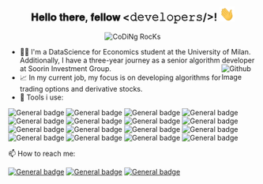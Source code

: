 <div align="center">
<h2> 𝐇𝐞𝐥𝐥𝐨 𝐭𝐡𝐞𝐫𝐞, 𝐟𝐞𝐥𝐥𝐨𝐰 <𝚍𝚎𝚟𝚎𝚕𝚘𝚙𝚎𝚛𝚜/>! <img src="https://github.com/ABSphreak/ABSphreak/blob/master/gifs/Hi.gif" width="30"></h2>
</div>

<div align="center" width="50">
<img src="https://github.com/SP-XD/SP-XD/blob/main/images/dev-working_rounded.gif?raw=true" href="https://github.com/sp-xd" alt="CoDiNg RocKs"  width="60%"/><br> 
</div>




- 👨‍🎓  I'm a DataScience for Economics student at the University of Milan. Additionally, I have a three-year journey as a senior algorithm developer at Soorin Investment Group.
<img width="15%" align="right" alt="Github Image" src="https://github.com/SP-XD/SP-XD/blob/main/images/linux_rounded.gif?raw=true" /><br>
- 📈 In my current job, my focus is on developing algorithms for trading options and derivative stocks.
- :wrench: Tools i use: 

![General badge](https://img.shields.io/badge/Python-FFD43B?style=for-the-badge&logo=python&logoColor=blue)
![General badge](https://img.shields.io/badge/C%2B%2B-00599C?style=for-the-badge&logo=c%2B%2B&logoColor=white)
![General badge](https://img.shields.io/badge/C%23-239120?style=for-the-badge&logo=c-sharp&logoColor=white)
![General badge](https://img.shields.io/badge/R-276DC3?style=for-the-badge&logo=r&logoColor=white)
![General badge](https://img.shields.io/badge/Dart-0175C2?style=for-the-badge&logo=dart&logoColor=white)
![General badge](https://img.shields.io/badge/Pandas-2C2D72?style=for-the-badge&logo=pandas&logoColor=white)
![General badge](https://img.shields.io/badge/TensorFlow-FF6F00?style=for-the-badge&logo=TensorFlow&logoColor=white)
![General badge](https://img.shields.io/badge/PostgreSQL-316192?style=for-the-badge&logo=postgresql&logoColor=white)
![General badge](https://img.shields.io/badge/scikit_learn-F7931E?style=for-the-badge&logo=scikit-learn&logoColor=white)
![General badge](https://img.shields.io/badge/-Unreal%20Engine-313131?style=for-the-badge&logo=unreal-engine&logoColor=white)
![General badge](https://img.shields.io/badge/LaTeX-47A141?style=for-the-badge&logo=LaTeX&logoColor=white)
![General badge](https://img.shields.io/badge/Prezi-3181FF?style=for-the-badge&logo=prezi&logoColor=white)
![General badge](https://img.shields.io/badge/Adobe%20Photoshop-31A8FF?style=for-the-badge&logo=Adobe%20Photoshop&logoColor=black)
![General badge](https://img.shields.io/badge/Adobe%20Premiere%20Pro-9999FF?style=for-the-badge&logo=Adobe%20Premiere%20Pro&logoColor=white)
![General badge](https://img.shields.io/badge/Figma-F24E1E?style=for-the-badge&logo=figma&logoColor=white)
![General badge](https://img.shields.io/badge/Microsoft_Excel-217346?style=for-the-badge&logo=microsoft-excel&logoColor=white)

📫 How to reach me: 

 [![General badge](https://img.shields.io/badge/Gmail-D14836?style=for-the-badge&logo=gmail&logoColor=white)](mailto:mahyarmohammadimatin@gmail.com)
 [![General badge](https://img.shields.io/badge/LinkedIn-0077B5?style=for-the-badge&logo=linkedin&logoColor=white)](https://www.linkedin.com/in/mahyar-mohammadi-4b24751a6/)
 [![General badge](https://img.shields.io/badge/Telegram-2CA5E0?style=for-the-badge&logo=telegram&logoColor=white)](https://t.me/mahyar_mooh)
 

<br>
 
